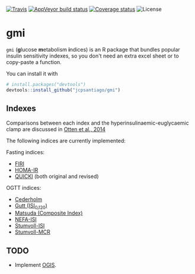 [![Travis](https://img.shields.io/travis/jcpsantiago/gmi.svg)](https://travis-ci.org/jcpsantiago/gmi)
[![AppVeyor build status](https://ci.appveyor.com/api/projects/status/github/jcpsantiago/gmi?branch=master&svg=true)](https://ci.appveyor.com/project/jcpsantiago/gmi)
[![Coverage status](https://codecov.io/gh/jcpsantiago/gmi/branch/master/graph/badge.svg)](https://codecov.io/github/jcpsantiago/gmi?branch=master)
![License](https://img.shields.io/badge/license-MIT-blue.svg?longCache=true)

# gmi

`gmi` (**g**lucose **m**etabolism **i**ndices) is an R package that bundles popular insulin sensitivity indexes, so you don't need an extra excel
sheet or to copy-paste a function.

You can install it with
``` r
# install.packages("devtools")
devtools::install_github("jcpsantiago/gmi")
```
## Indexes

Comparisons between each index and the hyperinsulinaemic-euglycaemic clamp are discussed in [Otten et al., 2014](https://www.ncbi.nlm.nih.gov/pubmed/24891021)

The following indices are currently implemented:

Fasting indices:
* [FIRI](http://www.thelancet.com/journals/lancet/article/PIIS0140-6736(96)90126-9/fulltext)
* [HOMA-IR](http://link.springer.com/article/10.1007%2FBF00280883)
* [QUICKI](https://academic.oup.com/jcem/article-abstract/85/7/2402/2851441/Quantitative-Insulin-Sensitivity-Check-Index-A?redirectedFrom=fulltext) (both original and revised)

OGTT indices:
* [Cederholm](http://www.sciencedirect.com/science/article/pii/016882279090040Z)
* [Gutt (ISI<sub>0,120</sub>)](http://www.sciencedirect.com/science/article/pii/S0168822799001163)
* [Matsuda (Composite Index)](http://mmatsuda.diabetes-smc.jp/english.html)
* [NEFA-ISI](http://link.springer.com/article/10.1007%2Fs00592-016-0930-5)
* [Stumvoll-ISI](http://care.diabetesjournals.org/content/23/3/295)
* [Stumvoll-MCR](http://care.diabetesjournals.org/content/23/3/295)


## TODO

* Implement [OGIS](http://webmet.pd.cnr.it/ogis/index.php).
